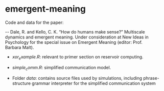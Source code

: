 # emergent-meaning

Code and data for the paper:

-- Dale, R. and Kello, C. K. “How do humans make sense?” Multiscale dynamics and emergent meaning. Under consideration at New Ideas in Psychology for the special issue on Emergent Meaning (editor: Prof. Barbara Malt).

* $xor_example.R$: relevant to primer section on reservoir computing.

* $simple_comm.R$: simplified communication model.

* Folder $data$: contains source files used by simulations, including phrase-structure grammar interpreter for the simplified communication system